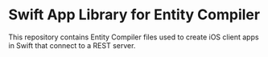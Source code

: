# Swift App Library for Entity Compiler

This repository contains Entity Compiler files used to create iOS client apps in Swift that connect to a REST server.

